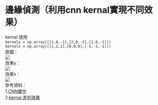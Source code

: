 邊緣偵測（利用cnn kernal實現不同效果）
====
kernal 使用<br>
`kernely = np.array([[1,0,-1],[2,0,-2],[1,0,-1]])`<br>
`kernelx = np.array([[1,2,1],[0,0,0],[-1,-2,-1]])`<br>
原圖：<br>
<img src="https://github.com/buloobuloo/Visual/blob/master/%E9%82%8A%E7%B7%A3%E5%81%B5%E6%B8%AC/IMG_6900.jpeg"><br>
效果y：<br>
<img src="https://github.com/buloobuloo/Visual/blob/master/%E9%82%8A%E7%B7%A3%E5%81%B5%E6%B8%AC/Edgwx.jpg"><br>
效果x：<br>
<img src="https://github.com/buloobuloo/Visual/blob/master/%E9%82%8A%E7%B7%A3%E5%81%B5%E6%B8%AC/Edgwy.jpg">
<br>
參考資料：<br>
1.<a href="https://medium.com/%E9%9B%9E%E9%9B%9E%E8%88%87%E5%85%94%E5%85%94%E7%9A%84%E5%B7%A5%E7%A8%8B%E4%B8%96%E7%95%8C/%E6%A9%9F%E5%99%A8%E5%AD%B8%E7%BF%92-ml-note-convolution-neural-network-%E5%8D%B7%E7%A9%8D%E7%A5%9E%E7%B6%93%E7%B6%B2%E8%B7%AF-bfa8566744e9">CNN實作</a>
<br>
2.<a href="https://github.com/mysterio42/Custom-Conv2D">kernal 差別效果</a>
